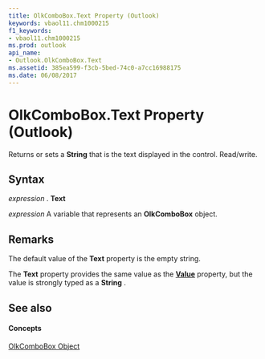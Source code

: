 ```yaml
---
title: OlkComboBox.Text Property (Outlook)
keywords: vbaol11.chm1000215
f1_keywords:
- vbaol11.chm1000215
ms.prod: outlook
api_name:
- Outlook.OlkComboBox.Text
ms.assetid: 385ea599-f3cb-5bed-74c0-a7cc16988175
ms.date: 06/08/2017
---
```



# OlkComboBox.Text Property (Outlook)

Returns or sets a **String** that is the text displayed in the control. Read/write.


## Syntax

 _expression_ . **Text**

 _expression_ A variable that represents an **OlkComboBox** object.


## Remarks

The default value of the **Text** property is the empty string.

The **Text** property provides the same value as the **[Value](olkcombobox-value-property-outlook.md)** property, but the value is strongly typed as a **String** .


## See also


#### Concepts


[OlkComboBox Object](olkcombobox-object-outlook.md)

